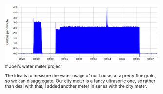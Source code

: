 <img src="doc/screenshot.png">
# Joel's water meter project

The idea is to measure the water usage of our house, at a pretty fine grain,
so we can disaggregate.  Our city meter is a fancy ultrasonic one, so rather
than deal with that, I added another meter in series with the city meter.
